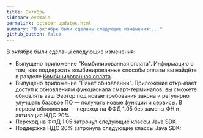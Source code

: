 ```yaml
---
title: Октябрь
sidebar: evomain
permalink: october_updates.html
summary: "В октябре были сделаны следующие изменения:..."
github_button: false
---
```



В октябре были сделаны следующие изменения:

* Выпущено приложение "Комбинированная оплата". Информацию о том, как поддержать комбинированные способы оплаты вы найдёте в разделе [Комбинированная оплата](./doc_combined_payment.html).
* Выпущено приложение "Пакет обновлений". Приложение открывает доступ к обновлениям функционала смарт-терминалов: вы сможете обновлять ваш Эвотор под новые требования закона и регулярно улучшать базовое ПО — получать новые функции и сервисы. В первом обновлении — переход на ФФД 1.05 без замены ФН и активация НДС 20%.
* Переход на ФФД 1.05 затронул следующие классы Java SDK.
* Поддержка НДС 20% затронула следующие классы Java SDK:
